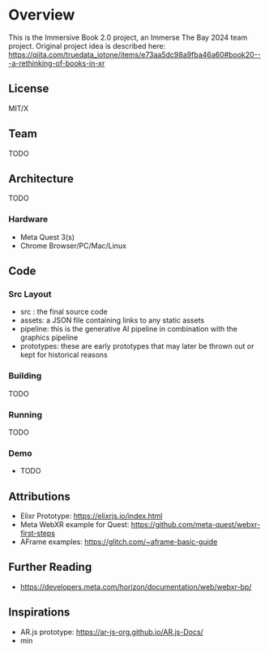 # Overview

This is the Immersive Book 2.0 project, an Immerse The Bay 2024 team project.  Original project idea is described here: https://qiita.com/truedata_iotone/items/e73aa5dc98a9fba46a60#book20---a-rethinking-of-books-in-xr

## License

MIT/X

## Team

TODO

## Architecture

TODO

### Hardware

- Meta Quest 3(s)
- Chrome Browser/PC/Mac/Linux

## Code

### Src Layout

- src : the final source code
- assets: a JSON file containing links to any static assets
- pipeline: this is the generative AI pipeline in combination with the graphics pipeline
- prototypes: these are early prototypes that may later be thrown out or kept for historical reasons

### Building

TODO

### Running

TODO

### Demo

- TODO

## Attributions

- Elixr Prototype: https://elixrjs.io/index.html
- Meta WebXR example for Quest: https://github.com/meta-quest/webxr-first-steps
- AFrame examples: https://glitch.com/~aframe-basic-guide

## Further Reading

- https://developers.meta.com/horizon/documentation/web/webxr-bp/

## Inspirations


- AR.js prototype: https://ar-js-org.github.io/AR.js-Docs/
- min
